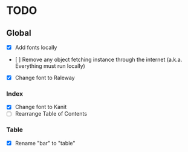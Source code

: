 # TODO

## Global
* [x] Add fonts locally
* [ ] Remove any object fetching instance through the internet (a.k.a. Everything must run locally)
* [X] Change font to Raleway

### Index
* [X] Change font to Kanit
* [ ] Rearrange Table of Contents

### Table
* [x] Rename "bar" to "table"
